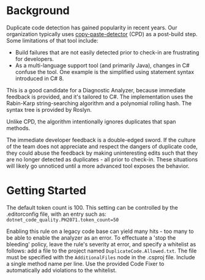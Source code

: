 # Background

Duplicate code detection has gained popularity in recent years. Our organization typically uses [copy-paste-detector](https://github.com/pmd/pmd) (CPD) as a post-build step. Some limitations of that tool include:
* Build failures that are not easily detected prior to check-in are frustrating for developers.
* As a multi-language support tool (and primarily Java), changes in C# confuse the tool.  One example is the simplified using statement syntax introduced in C# 8.

This is a good candidate for a Diagnostic Analyzer, because immediate feedback is provided, and it's tailored to C#. The implementation uses the Rabin-Karp string-searching algorithm and a polynomial rolling hash. The syntax tree is provided by Roslyn.

Unlike CPD, the algorithm intentionally ignores duplicates that span methods.

The immediate developer feedback is a double-edged sword.  If the culture of the team does not appreciate and respect the dangers of duplicate code, they could abuse the feedback by making uninteresting edits such that they are no longer detected as duplicates - all prior to check-in.  These situations will likely go unnoticed until a more advanced tool exposes the behavior.

# Getting Started

The default token count is 100.  This setting can be controlled by the .editorconfig file, with an entry such as:
`dotnet_code_quality.PH2071.token_count=50`

Enabling this rule on a legacy code base can yield many hits - too many to be able to enable the analyzer as an error.  To effectuate a 'stop the bleeding' policy, leave the rule's severity at error, and specify a whitelist as follows: add a file to the project named `DuplicateCode.Allowed.txt`.  The file must be specified with the `AdditionalFiles` node in the .csproj file.  Include a single method name per line.  Use the provided Code Fixer to automatically add violations to the whitelist.

